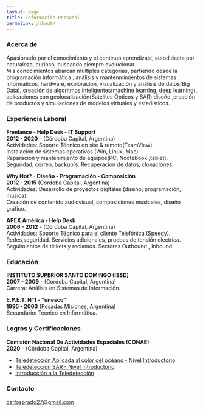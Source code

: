 ```yaml
---
layout: page
title: Información Personal
permalink: /about/
---
```

### Acerca de

Apasionado por el conocimiento y el continuo aprendizaje, autodidacta por naturaleza, curioso, buscando siempre evolucionar.      
Mis conocimientos abarcan múltiples categorias, partiendo desde la programación informática , análisis y mantenmimientos de sistemas informáticos, hardware, exploración, visualización y análisis de datos(Big Data), creación de algoritmos inteligentes(machine learning, deep learning), aplicaciones con geolocalización(Satelites Ópticos y SAR) diseño ,creación de productos y simulaciones de modelos virtuales y estadísticos.

### Experiencia Laboral

**Freelance - Help Desk - IT Support**     
**2012 - 2020** - (Córdoba Capital, Argentina)  
Actividades: Soporte Técnico on site & remoto(TeamView).   
Instalación de sistemas operativos (Win, Linux, Mac).   
Reparación y mantenimiento de equipos(PC, Nootebook ,tablet).    
Seguridad, correo, backup´s. Recuperacion de datos, clonaciones.  

**Why Not? - Diseño - Programación - Composición**   
**2012 - 2015** (Córdoba Capital, Argentina)     
Actividades: Desarrollo de proyectos digitales (diseño, programación, música).    
Creación de contenido audiovisual, composiciones musicales, diseño gráfico.  

**APEX América - Help Desk**     
**2006 - 2012** - (Córdoba Capital, Argentina)   
Actividades: Soporte Técnico para el cliente Telefónica (Speedy).   
Redes,seguridad. Servicios adicionales, pruebas de tensión electrica.      
Seguimientos de tickets y reclamos. Sectores Outbound , Inbound.   

### Educación

**INSTITUTO SUPERIOR SANTO DOMINGO (ISSD)**     
**2007 - 2009** - (Córdoba Capital, Argentina)  
Carrera: Análisis en Sistemas de Información.    

**E.P.E.T. N°1 - "unesco"**   
**1995 - 2003** (Posadas Misiones, Argentina)     
Secundario: Técnico en Informática. 

### Logros y Certificaciones

**Comisión Nacional De Actividades Espaciales (CONAE)**     
**2020** - (Córdoba Capital, Argentina)  
* [Teledetección Aplicada al color del océano - Nivel Introductorio](https://raw.githubusercontent.com/Azhura/Cursos/master/certificaciones/CONAE/Tele_Oceano.jpg)
* [Teledetección SAR - Nivel Introductorio](https://raw.githubusercontent.com/Azhura/Cursos/master/certificaciones/CONAE/Tele_SAR.jpg)
* [Introducción a la Teledetección](https://raw.githubusercontent.com/Azhura/Cursos/master/certificaciones/CONAE/Tele1.jpg)

### Contacto

[carlosprado27@gmail.com](mailto:carlosprado27@gmail.com)
